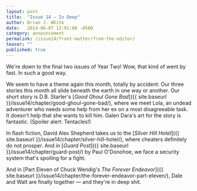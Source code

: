 ```yaml
---
layout: post
title:  "Issue 14 — In Deep"
author: Brian J. White
date:   2014-06-07 12:01:00 -0500
category: announcement
permalink: /issue14/front-matter/from-the-editor/
teaser: ""
published: true
---
```


We're down to the final two issues of Year Two! Wow, that kind of went by fast. In such a good way.

We seem to have a theme again this month, totally by accident. Our three stories this month all slide beneath the earth in one way or another. Our short story is D.B. Starler's [_Good Ghoul Gone Bad_]({{ site.baseurl }}/issue14/chapter/good-ghoul-gone-bad/), where we meet Lola, an undead adventurer who needs some help from her ex on a most disagreeable task. It doesn't help that she wants to kill him. Galen Dara's art for the story is fantastic. (Spoiler alert: Tentacles!)

In flash fiction, David Alex Shepherd takes us to the [_Silver Hill Hotel_]({{ site.baseurl }}/issue14/chapter/silver-hill-hotel/), where cheaters definitely do not prosper. And in [_Guard Post_]({{ site.baseurl }}/issue14/chapter/guard-post/) by Paul O'Donohoe, we face a security system that's spoiling for a fight.

And in [Part Eleven of Chuck Wendig's _The Forever Endeavor_]({{ site.baseurl }}/issue14/chapter/the-forever-endeavor-part-eleven/), Dale and Walt are finally together — and they're in deep shit.
